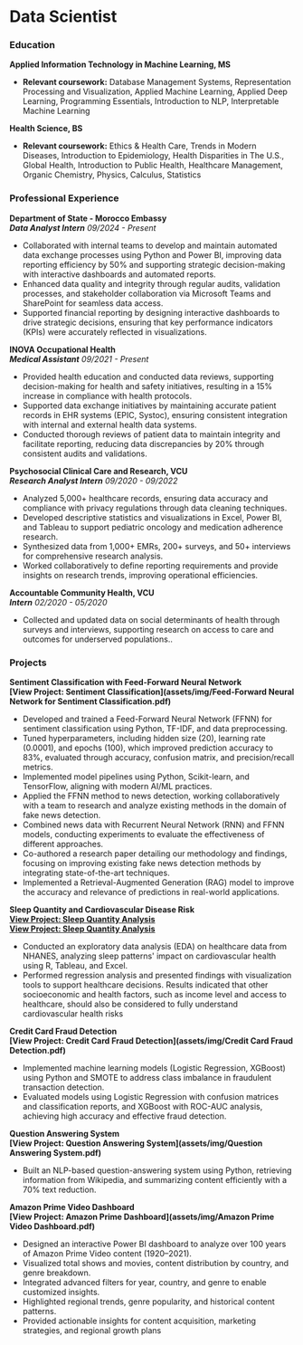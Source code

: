 # Data Scientist

### Education
**Applied Information Technology in Machine Learning, MS**  
  - **Relevant coursework:** Database Management Systems, Representation Processing and Visualization, Applied Machine Learning, Applied Deep Learning, Programming Essentials, Introduction to NLP, Interpretable Machine Learning
  
**Health Science, BS**
  - **Relevant coursework:** Ethics & Health Care, Trends in Modern Diseases, Introduction to Epidemiology, Health Disparities in The U.S., Global Health, Introduction to Public Health, Healthcare Management, Organic Chemistry, Physics, Calculus, Statistics
    
### Professional Experience

**Department of State - Morocco Embassy**  
**_Data Analyst Intern_** 
*09/2024 - Present*  
-	Collaborated with internal teams to develop and maintain automated data exchange processes using Python and Power BI, improving data reporting efficiency by 50% and supporting strategic decision-making with interactive dashboards and automated reports.
-	Enhanced data quality and integrity through regular audits, validation processes, and stakeholder collaboration via Microsoft Teams and SharePoint for seamless data access.
-	Supported financial reporting by designing interactive dashboards to drive strategic decisions, ensuring that key performance indicators (KPIs) were accurately reflected in visualizations.


**INOVA Occupational Health**  
**_Medical Assistant_**
*09/2021 - Present*  
-	Provided health education and conducted data reviews, supporting decision-making for health and safety initiatives, resulting in a 15% increase in compliance with health protocols.
-	Supported data exchange initiatives by maintaining accurate patient records in EHR systems (EPIC, Systoc), ensuring consistent integration with internal and external health data systems.
-	Conducted thorough reviews of patient data to maintain integrity and facilitate reporting, reducing data discrepancies by 20% through consistent audits and validations.


**Psychosocial Clinical Care and Research, VCU**  
**_Research Analyst Intern_**
*09/2020 - 09/2022*  
-	Analyzed 5,000+ healthcare records, ensuring data accuracy and compliance with privacy regulations through data cleaning techniques.
-	Developed descriptive statistics and visualizations in Excel, Power BI, and Tableau to support pediatric oncology and medication adherence research.
-	Synthesized data from 1,000+ EMRs, 200+ surveys, and 50+ interviews for comprehensive research analysis.
-	Worked collaboratively to define reporting requirements and provide insights on research trends, improving operational efficiencies.


**Accountable Community Health, VCU**  
**_Intern_**
*02/2020 - 05/2020*  
-	Collected and updated data on social determinants of health through surveys and interviews, supporting research on access to care and outcomes for underserved populations..

### Projects

**Sentiment Classification with Feed-Forward Neural Network**  
**[View Project: Sentiment Classification](assets/img/Feed-Forward Neural Network for Sentiment Classification.pdf)**  

-	Developed and trained a Feed-Forward Neural Network (FFNN) for sentiment classification using Python, TF-IDF, and data preprocessing.
-	Tuned hyperparameters, including hidden size (20), learning rate (0.0001), and epochs (100), which improved prediction accuracy to 83%, evaluated through accuracy, confusion matrix, and precision/recall metrics.
-	Implemented model pipelines using Python, Scikit-learn, and TensorFlow, aligning with modern AI/ML practices.
-	Applied the FFNN method to news detection, working collaboratively with a team to research and analyze existing methods in the domain of fake news detection.
-	Combined news data with Recurrent Neural Network (RNN) and FFNN models, conducting experiments to evaluate the effectiveness of different approaches.
-	Co-authored a research paper detailing our methodology and findings, focusing on improving existing fake news detection methods by integrating state-of-the-art techniques.
-	Implemented a Retrieval-Augmented Generation (RAG) model to improve the accuracy and relevance of predictions in real-world applications.


**Sleep Quantity and Cardiovascular Disease Risk**  
**[View Project: Sleep Quantity Analysis](assets/img/BloodPressureVSsleep.pdf)**  
**[View Project: Sleep Quantity Analysis](assets/img/LDLandTriVSsleep.pdf)**  
-	Conducted an exploratory data analysis (EDA) on healthcare data from NHANES, analyzing sleep patterns' impact on cardiovascular health using R, Tableau, and Excel.
-	Performed regression analysis and presented findings with visualization tools to support healthcare decisions. Results indicated that other socioeconomic and health factors, such as income level and access to healthcare, should also be considered to fully understand cardiovascular health risks


**Credit Card Fraud Detection**  
**[View Project: Credit Card Fraud Detection](assets/img/Credit Card Fraud Detection.pdf)**   
-	Implemented machine learning models (Logistic Regression, XGBoost) using Python and SMOTE to address class imbalance in fraudulent transaction detection.
-	Evaluated models using Logistic Regression with confusion matrices and classification reports, and XGBoost with ROC-AUC analysis, achieving high accuracy and effective fraud detection.


**Question Answering System**  
**[View Project: Question Answering System](assets/img/Question Answering System.pdf)**  
- Built an NLP-based question-answering system using Python, retrieving information from Wikipedia, and summarizing content efficiently with a 70% text reduction.

**Amazon Prime Video Dashboard** <br>
**[View Project: Amazon Prime Dashboard](assets/img/Amazon Prime Video Dashboard.pdf)**  
- Designed an interactive Power BI dashboard to analyze over 100 years of Amazon Prime Video content (1920–2021).
- Visualized total shows and movies, content distribution by country, and genre breakdown.
- Integrated advanced filters for year, country, and genre to enable customized insights.
- Highlighted regional trends, genre popularity, and historical content patterns.
- Provided actionable insights for content acquisition, marketing strategies, and regional growth plans
  
